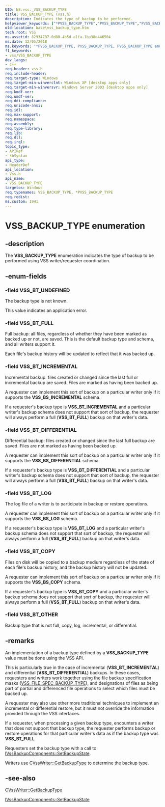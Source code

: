 ```yaml
---
UID: NE:vss._VSS_BACKUP_TYPE
title: VSS_BACKUP_TYPE (vss.h)
description: Indicates the type of backup to be performed.helpviewer_keywords: ["*PVSS_BACKUP_TYPE","PVSS_BACKUP_TYPE","PVSS_BACKUP_TYPE enumeration pointer [VSS]","VSS_BACKUP_TYPE","VSS_BACKUP_TYPE enumeration [VSS]","VSS_BT_COPY","VSS_BT_DIFFERENTIAL","VSS_BT_FULL","VSS_BT_INCREMENTAL","VSS_BT_LOG","VSS_BT_OTHER","VSS_BT_UNDEFINED","_win32_vss_backup_type","base.vss_backup_type","vss/PVSS_BACKUP_TYPE","vss/VSS_BACKUP_TYPE","vss/VSS_BT_COPY","vss/VSS_BT_DIFFERENTIAL","vss/VSS_BT_FULL","vss/VSS_BT_INCREMENTAL","vss/VSS_BT_LOG","vss/VSS_BT_OTHER","vss/VSS_BT_UNDEFINED"]
old-location: base\vss_backup_type.htm
tech.root: VSS
ms.assetid: 82934737-0d80-4b5d-a1fa-1ba38e446504
ms.date: 12/05/2018
ms.keywords: '*PVSS_BACKUP_TYPE, PVSS_BACKUP_TYPE, PVSS_BACKUP_TYPE enumeration pointer [VSS], VSS_BACKUP_TYPE, VSS_BACKUP_TYPE enumeration [VSS], VSS_BT_COPY, VSS_BT_DIFFERENTIAL, VSS_BT_FULL, VSS_BT_INCREMENTAL, VSS_BT_LOG, VSS_BT_OTHER, VSS_BT_UNDEFINED, _win32_vss_backup_type, base.vss_backup_type, vss/PVSS_BACKUP_TYPE, vss/VSS_BACKUP_TYPE, vss/VSS_BT_COPY, vss/VSS_BT_DIFFERENTIAL, vss/VSS_BT_FULL, vss/VSS_BT_INCREMENTAL, vss/VSS_BT_LOG, vss/VSS_BT_OTHER, vss/VSS_BT_UNDEFINED'
f1_keywords:
- vss/VSS_BACKUP_TYPE
dev_langs:
- c++
req.header: vss.h
req.include-header: 
req.target-type: Windows
req.target-min-winverclnt: Windows XP [desktop apps only]
req.target-min-winversvr: Windows Server 2003 [desktop apps only]
req.kmdf-ver: 
req.umdf-ver: 
req.ddi-compliance: 
req.unicode-ansi: 
req.idl: 
req.max-support: 
req.namespace: 
req.assembly: 
req.type-library: 
req.lib: 
req.dll: 
req.irql: 
topic_type:
- APIRef
- kbSyntax
api_type:
- HeaderDef
api_location:
- Vss.h
api_name:
- VSS_BACKUP_TYPE
targetos: Windows
req.typenames: VSS_BACKUP_TYPE, *PVSS_BACKUP_TYPE
req.redist: 
ms.custom: 19H1
---
```


# VSS_BACKUP_TYPE enumeration


## -description


The <b>VSS_BACKUP_TYPE</b> enumeration indicates the 
    type of backup to be performed using VSS writer/requester coordination.


## -enum-fields




### -field VSS_BT_UNDEFINED

The backup type is not known. 
      

This value indicates an application error.


### -field VSS_BT_FULL

Full backup: all files, regardless of whether they have been marked as backed up or not, are saved. This is 
      the default backup type and schema, and all writers support it. 
      

Each file's backup history will be updated to reflect that it was backed up.


### -field VSS_BT_INCREMENTAL

Incremental backup: files created or changed since the last full or incremental backup are saved. Files are 
      marked as having been backed up. 
      

A requester can implement this sort of backup on a particular writer only if it supports the 
       <b>VSS_BS_INCREMENTAL</b> schema.

If a requester's backup type is <b>VSS_BT_INCREMENTAL</b> and a particular writer's 
       backup schema does not support that sort of backup, the requester will always perform a full 
       (<b>VSS_BT_FULL</b>) backup on that writer's data.


### -field VSS_BT_DIFFERENTIAL

Differential backup: files created or changed since the last full backup are saved. Files are not marked as 
      having been backed up. 
      

A requester can implement this sort of backup on a particular writer only if it supports the
       <b>VSS_BS_DIFFERENTIAL</b> schema.

If a requester's backup type is <b>VSS_BT_DIFFERENTIAL</b> and a particular writer's 
       backup schema does not support that sort of backup, the requester will always perform a full 
       (<b>VSS_BT_FULL</b>) backup on that writer's data.


### -field VSS_BT_LOG

The log file of a writer is to participate in backup or restore operations. 
      

A requester can implement this sort of backup on a particular writer only if it supports the 
       <b>VSS_BS_LOG</b> schema.

If a requester's backup type is <b>VSS_BT_LOG</b> and a particular writer's backup 
       schema does not support that sort of backup, the requester will always perform a full 
       (<b>VSS_BT_FULL</b>) backup on that writer's data.


### -field VSS_BT_COPY

Files on disk will be copied to a backup medium regardless of the state of each file's backup history, and 
      the backup history will not be updated. 
      

A requester can implement this sort of backup on a particular writer only if it supports the 
       <b>VSS_BS_COPY</b> schema.

If a requester's backup type is <b>VSS_BT_COPY</b> and a particular writer's backup 
       schema does not support that sort of backup, the requester will always perform a full 
       (<b>VSS_BT_FULL</b>) backup on that writer's data.


### -field VSS_BT_OTHER

Backup type that is not full, copy, log, incremental, or differential.


## -remarks



An implementation of a backup type defined by a 
    <b>VSS_BACKUP_TYPE</b> value must be done using the VSS API.

This is particularly true in the case of incremental (<b>VSS_BT_INCREMENTAL</b>) and 
    differential (<b>VSS_BT_DIFFERENTIAL</b>) backups. In these cases, requesters and writers 
    work together using the file backup specification masks 
    (<a href="https://docs.microsoft.com/windows/desktop/api/vss/ne-vss-vss_file_spec_backup_type">VSS_FILE_SPEC_BACKUP_TYPE</a>), and designations of 
    files as being part of partial and differenced file operations to select which files must be backed up.

A requester may also use other more traditional techniques to implement an incremental or differential 
    restore, but it must not override the information provided through the VSS interfaces.

If a requester, when processing a given backup type, encounters a writer that does not support that backup 
    type, the requester performs backup or restore operations for that particular writer's data as if the backup type 
    was <b>VSS_BT_FULL</b>.

Requesters set the backup type with a call to 
    <a href="https://docs.microsoft.com/windows/desktop/api/vsbackup/nf-vsbackup-ivssbackupcomponents-setbackupstate">IVssBackupComponents::SetBackupState</a>.

Writers use 
    <a href="https://docs.microsoft.com/windows/desktop/api/vswriter/nf-vswriter-cvsswriter-getbackuptype">CVssWriter::GetBackupType</a> to determine the 
    backup type.




## -see-also




<a href="https://docs.microsoft.com/windows/desktop/api/vswriter/nf-vswriter-cvsswriter-getbackuptype">CVssWriter::GetBackupType</a>



<a href="https://docs.microsoft.com/windows/desktop/api/vsbackup/nf-vsbackup-ivssbackupcomponents-setbackupstate">IVssBackupComponents::SetBackupState</a>
 

 

